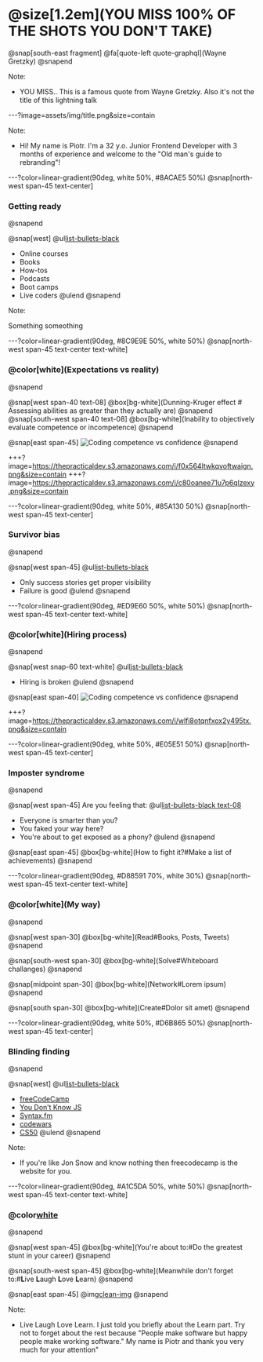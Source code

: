 # @size[1.2em](YOU MISS 100% OF THE SHOTS YOU DON'T TAKE)
@snap[south-east fragment]
@fa[quote-left quote-graphql](Wayne Gretzky)
@snapend

Note:

- YOU MISS.. This is a famous quote from Wayne Gretzky. Also it's not the title of this lightning talk

---?image=assets/img/title.png&size=contain

Note:

- Hi! My name is Piotr. I'm a 32 y.o. Junior Frontend Developer with 3 months of experience and welcome to the "Old man's guide to rebranding"!

---?color=linear-gradient(90deg, white 50%, #8ACAE5 50%)
@snap[north-west span-45 text-center]
### Getting ready
@snapend

@snap[west]
@ul[list-bullets-black](false)
- Online courses
- Books
- How-tos
- Podcasts
- Boot camps
- Live coders
@ulend
@snapend

Note:

Something someothing

---?color=linear-gradient(90deg, #8C9E9E 50%, white 50%)
@snap[north-west span-45 text-center text-white]
### @color[white](Expectations vs reality)
@snapend

@snap[west span-40 text-08]
@box[bg-white](Dunning-Kruger effect # Assessing abilities as greater than they actually are)
@snapend
@snap[south-west span-40 text-08]
@box[bg-white](Inability to objectively evaluate competence or incompetence)
@snapend

@snap[east span-45]
![Coding competence vs confidence](https://thepracticaldev.s3.amazonaws.com/i/f0x564ltwkqvoftwaign.png)
@snapend

+++?image=https://thepracticaldev.s3.amazonaws.com/i/f0x564ltwkqvoftwaign.png&size=contain
+++?image=https://thepracticaldev.s3.amazonaws.com/i/c80oanee71u7p6qlzexy.png&size=contain

---?color=linear-gradient(90deg, white 50%, #85A130 50%)
@snap[north-west span-45 text-center]
### Survivor bias
@snapend

@snap[west span-45]
@ul[list-bullets-black](false)
- Only success stories get proper visibility
- Failure is good
@ulend
@snapend

---?color=linear-gradient(90deg, #ED9E60 50%, white 50%)
@snap[north-west span-45 text-center text-white]
### @color[white](Hiring process)
@snapend

@snap[west snap-60 text-white]
@ul[list-bullets-black](false)
- Hiring is broken
@ulend
@snapend

@snap[east span-40]
![Coding competence vs confidence](https://thepracticaldev.s3.amazonaws.com/i/wlfi8otqnfxox2y495tx.png)
@snapend

+++?image=https://thepracticaldev.s3.amazonaws.com/i/wlfi8otqnfxox2y495tx.png&size=contain

---?color=linear-gradient(90deg, white 50%, #E05E51 50%)
@snap[north-west span-45 text-center]
### Imposter syndrome
@snapend

@snap[west span-45]
Are you feeling that:
@ul[list-bullets-black text-08](false)
- Everyone is smarter than you?
- You faked your way here?
- You're about to get exposed as a phony?
@ulend
@snapend

@snap[east span-45] 
@box[bg-white](How to fight it?#Make a list of achievements) 
@snapend

---?color=linear-gradient(90deg, #D88591 70%, white 30%)
@snap[north-west span-45 text-center text-white]
### @color[white](My way)
@snapend

@snap[west span-30] 
@box[bg-white](Read#Books, Posts, Tweets) 
@snapend

@snap[south-west span-30] 
@box[bg-white](Solve#Whiteboard challanges) 
@snapend

@snap[midpoint span-30] 
@box[bg-white](Network#Lorem ipsum) 
@snapend

@snap[south span-30] 
@box[bg-white](Create#Dolor sit amet) 
@snapend

---?color=linear-gradient(90deg, white 50%, #D6B865 50%)
@snap[north-west span-45 text-center]
### Blinding finding
@snapend

@snap[west]
@ul[list-bullets-black](false)
- [freeCodeCamp](https://www.freecodecamp.org/)
- [You Don’t Know JS](https://github.com/getify/You-Dont-Know-JS)
- [Syntax.fm](https://syntax.fm/)
- [codewars](https://www.codewars.com)
- [CS50](https://www.edx.org/course/cs50s-introduction-computer-science-harvardx-cs50x)
@ulend
@snapend

Note: 

- If you're like Jon Snow and know nothing then freecodecamp is the website for you.

---?color=linear-gradient(90deg, #A1C5DA 50%, white 50%)
@snap[north-west span-45 text-center text-white]
### @color[white](Conclusion)
@snapend

@snap[west span-45] 
@box[bg-white](You're about to:#Do the greatest stunt in your career)
@snapend

@snap[south-west span-45] 
@box[bg-white](Meanwhile don't forget to:#**L**ive **L**augh **L**ove **L**earn)
@snapend

@snap[east span-45]
@img[clean-img](assets/img/thumb.png)
@snapend

Note:

- Live Laugh Love Learn. I just told you briefly about the Learn part. Try not to forget about the rest because "People make software but happy people make working software." My name is Piotr and thank you very much for your attention"

